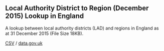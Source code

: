 ## Local Authority District to Region (December 2015) Lookup in England

A lookup between local authority districts (LAD) and regions in England as at 31 December 2015 (File Size 18KB).

[CSV](csv/009.csv) / [data.gov.uk](https://data.gov.uk/dataset/9f416fae-26a3-417b-b88f-838c89d5c300/local-authority-district-to-region-december-2015-lookup-in-england)

